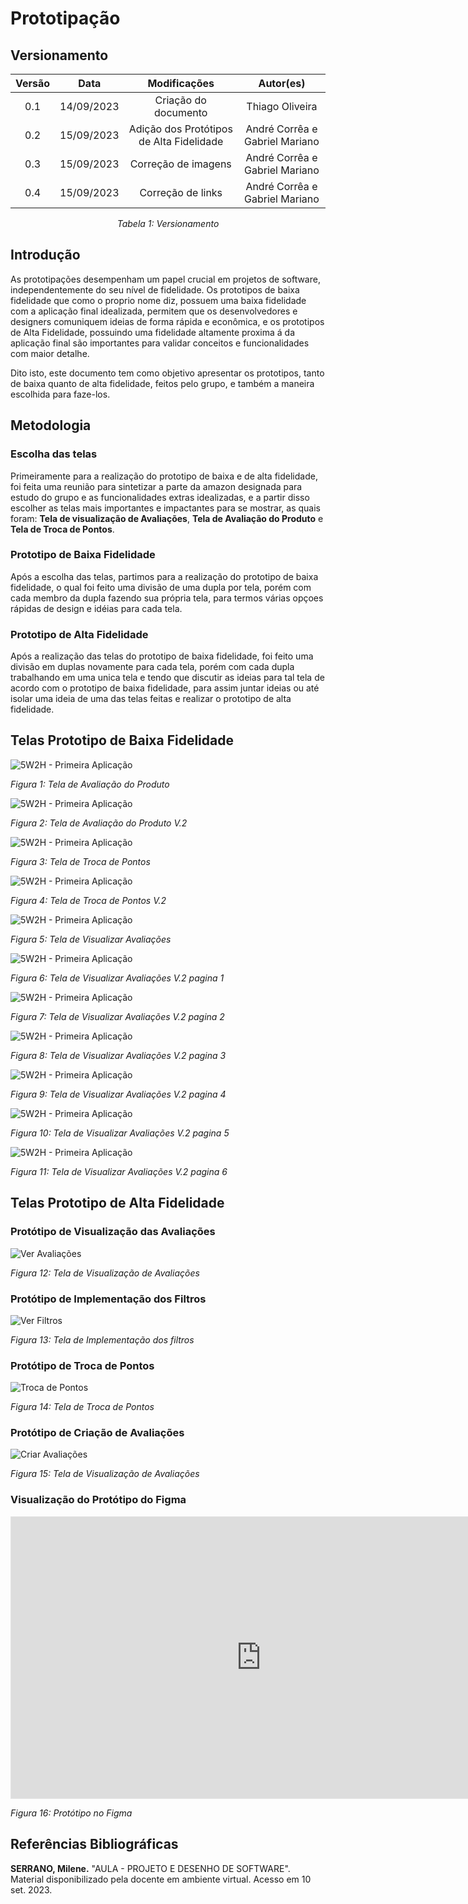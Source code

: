 # Prototipação

## Versionamento

<center>

| **Versão** | **Data** | **Modificações** | **Autor(es)** |
| :--: | :--: | :--: | :--: |
| 0.1 | 14/09/2023 | Criação do documento | Thiago Oliveira |
| 0.2 | 15/09/2023 | Adição dos Protótipos de Alta Fidelidade | André Corrêa e Gabriel Mariano |
| 0.3 | 15/09/2023 | Correção de imagens | André Corrêa e Gabriel Mariano |
| 0.4 | 15/09/2023 | Correção de links | André Corrêa e Gabriel Mariano |

*Tabela 1: Versionamento*

</center>

## Introdução

As prototipações desempenham um papel crucial em projetos de software, independentemente do seu nível de fidelidade. Os prototipos de baixa fidelidade que como o proprio nome diz, possuem uma baixa fidelidade com a aplicação final idealizada, permitem que os desenvolvedores e designers comuniquem ideias de forma rápida e econômica, e os prototipos de Alta Fidelidade, possuindo uma fidelidade altamente proxima á da aplicação final são importantes para validar conceitos e funcionalidades com maior detalhe.

Dito isto, este documento tem como objetivo apresentar os prototipos, tanto de baixa quanto de alta fidelidade, feitos pelo grupo, e também a maneira escolhida para faze-los.

## Metodologia

### Escolha das telas

Primeiramente para a realização do prototipo de baixa e de alta fidelidade, foi feita uma reunião para sintetizar a parte da amazon designada para estudo do grupo e as funcionalidades extras idealizadas, e a partir disso escolher as telas mais
importantes e impactantes para se mostrar, as quais foram: **Tela de visualização de Avaliações**, **Tela de Avaliação do Produto** e **Tela de Troca de Pontos**.

### Prototipo de Baixa Fidelidade

Após a escolha das telas, partimos para a realização do prototipo de baixa fidelidade, o qual foi feito uma divisão de uma dupla por tela, porém com cada membro da dupla fazendo sua própria tela, para termos várias opçoes rápidas de design e idéias
para cada tela.

### Prototipo de Alta Fidelidade

Após a realização das telas do prototipo de baixa fidelidade, foi feito uma divisão em duplas novamente para cada tela, porém com cada dupla trabalhando em uma unica tela e tendo que discutir as ideias para tal tela de acordo com o prototipo de baixa
fidelidade,  para assim juntar ideias ou até isolar uma ideia de uma das telas feitas e realizar o prototipo de alta fidelidade.

## Telas Prototipo de Baixa Fidelidade

![5W2H - Primeira Aplicação](../../Assets/TelasPrototipos/BaixaFidelidade/AvaliacaoDoProdutoBaixa.jpg)

*Figura 1: Tela de Avaliação do Produto*

![5W2H - Primeira Aplicação](../../Assets/TelasPrototipos/BaixaFidelidade/AvalicaoDoProdutoBaixaV2.jpg)

*Figura 2: Tela de Avaliação do Produto V.2*

![5W2H - Primeira Aplicação](../../Assets/TelasPrototipos/BaixaFidelidade/TrocaDePontosBaixa.jpg)

*Figura 3: Tela de Troca de Pontos*

![5W2H - Primeira Aplicação](../../Assets/TelasPrototipos/BaixaFidelidade/TrocaDePontosBaixaV2.jpg)

*Figura 4: Tela de Troca de Pontos V.2*

![5W2H - Primeira Aplicação](../../Assets/TelasPrototipos/BaixaFidelidade/VisualizarAvaliacaoBaixa.jpg)

*Figura 5: Tela de Visualizar Avaliações*

![5W2H - Primeira Aplicação](../../Assets/TelasPrototipos/BaixaFidelidade/VerAvaliacaoBaixaV2_page-0001.jpg)

*Figura 6: Tela de Visualizar Avaliações V.2 pagina 1*

![5W2H - Primeira Aplicação](../../Assets/TelasPrototipos/BaixaFidelidade/VerAvaliacaoBaixaV2_page-0002.jpg)

*Figura 7: Tela de Visualizar Avaliações V.2 pagina 2*

![5W2H - Primeira Aplicação](../../Assets/TelasPrototipos/BaixaFidelidade/VerAvaliacaoBaixaV2_page-0003.jpg)

*Figura 8: Tela de Visualizar Avaliações V.2 pagina 3*

![5W2H - Primeira Aplicação](../../Assets/TelasPrototipos/BaixaFidelidade/VerAvaliacaoBaixaV2_page-0004.jpg)

*Figura 9: Tela de Visualizar Avaliações V.2 pagina 4*

![5W2H - Primeira Aplicação](../../Assets/TelasPrototipos/BaixaFidelidade/VerAvaliacaoBaixaV2_page-0005.jpg)

*Figura 10: Tela de Visualizar Avaliações V.2 pagina 5*

![5W2H - Primeira Aplicação](../../Assets/TelasPrototipos/BaixaFidelidade/VerAvaliacaoBaixaV2_page-0006.jpg)

*Figura 11: Tela de Visualizar Avaliações V.2 pagina 6*

## Telas Prototipo de Alta Fidelidade

### Protótipo de Visualização das Avaliações

![Ver Avaliações](../../Assets/TelasPrototipos/AltaFidelidade/ver_avaliacoes.jpg)

*Figura 12: Tela de Visualização de Avaliações*

### Protótipo de Implementação dos Filtros

![Ver Filtros](../../Assets/TelasPrototipos/AltaFidelidade/filtros.jpg)

*Figura 13: Tela de Implementação dos filtros*

### Protótipo de Troca de Pontos

![Troca de Pontos](../../Assets/TelasPrototipos/AltaFidelidade/troca_pontos.jpg)

*Figura 14: Tela de Troca de Pontos*

### Protótipo de Criação de Avaliações

![Criar Avaliações](../../Assets/TelasPrototipos/AltaFidelidade/criar_avaliacoes.jpg)

*Figura 15: Tela de Visualização de Avaliações*

### Visualização do Protótipo do Figma

<!DOCTYPE html>
<html lang="en">

<body>

<iframe style="border: 1px solid rgba(0, 0, 0, 0.1);" width="800" height="450" src="https://www.figma.com/embed?embed_host=share&url=https%3A%2F%2Fwww.figma.com%2Ffile%2F76HdsqRDztVFu2Ygnsf8rZ%2FPrototipo%3Ftype%3Ddesign%26node-id%3D0%253A1%26mode%3Ddesign%26t%3DYLzeDyc6J6Jq2HyK-1" allowfullscreen></iframe>
</div>

</body>
</html>

*Figura 16: Protótipo no Figma*

## Referências Bibliográficas

**SERRANO, Milene.** "AULA - PROJETO E DESENHO DE SOFTWARE". Material disponibilizado pela docente em ambiente virtual. Acesso em 10 set. 2023.
